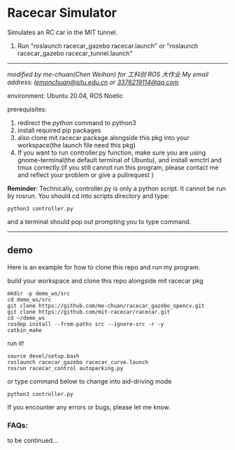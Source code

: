 Racecar Simulator
=================
Simulates an RC car in the MIT tunnel.

1. Run "roslaunch racecar_gazebo racecar.launch" or "roslaunch racecar_gazebo racecar_tunnel.launch"

--- 

*modified by me-chuan(Chen Weihan) for 工科创 ROS 大作业*
*My email address: lemonchuan@sjtu.edu.cn or 3376219114@qq.com*

environment: Ubuntu 20.04, ROS Noetic

prerequisites: 
1. redirect the *python* command to python3
2. install required pip packages
3. also clone mit racecar package alongside this pkg into your workspace(the launch file need this pkg)
4. If you want to run controller.py function, make sure you are using gnome-terminal(the default terminal of Ubuntu), and install wmctrl and tmux correctly.(if you still cannot run this program, please contact me and reflect your problem or give a pullrequest )

**Reminder**: Technically, controller.py is only a python script. It cannot be run by rosrun. You should cd into scripts directory and type:

    python3 controller.py

and a terminal should pop out prompting you to type command.

---

## demo

Here is an example for how to clone this repo and run my program.

build your workspace and clone this repo alongside mit racecar pkg

    mkdir -p demo_ws/src
    cd demo_ws/src
    git clone https://github.com/me-chuan/racecar_gazebo_opencv.git
    git clone https://github.com/mit-racecar/racecar.git
    cd ~/demo_ws
    rosdep install --from-paths src --ignore-src -r -y
    catkin_make

run it!

    source devel/setup.bash
    roslaunch racecar_gazebo racecar_curve.launch
    rosrun racecar_control autoparking.py

or type command below to change into aid-driving mode

    python3 controller.py

If you encounter any errors or bugs, please let me know.

### FAQs:

to be continued...